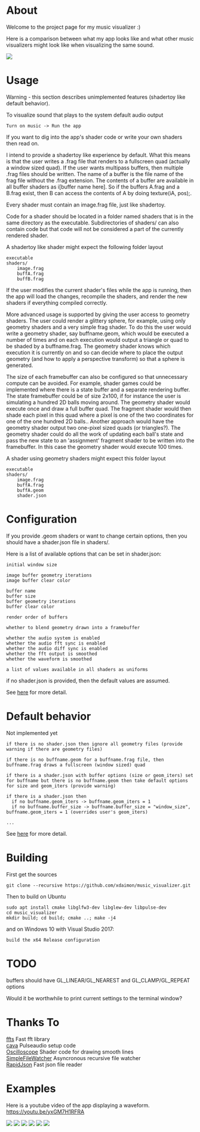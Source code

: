 # About
Welcome to the project page for my music visualizer :)

Here is a comparison between what my app looks like and what other music
visualizers might look like when visualizing the same sound.

![](anim.gif)

# Usage

Warning - this section describes unimplemented features (shadertoy like default behavior).

To visualize sound that plays to the system default audio output

	Turn on music -> Run the app

If you want to dig into the app's shader code or write your own shaders then read on.

I intend to provide a shadertoy like experience by default. What this means is that the user writes a .frag file that renders to a fullscreen quad (actually a window sized quad). If the user wants multipass buffers, then multiple .frag files should be written. The name of a buffer is the file name of the frag file without the .frag extension. The contents of a buffer are available in all buffer shaders as i[buffer name here]. So if the buffers A.frag and a B.frag exist, then B can access the contents of A by doing texture(iA, pos);.

Every shader must contain an image.frag file, just like shadertoy.

Code for a shader should be located in a folder named shaders that is in the same directory as the executable. Subdirectories of shaders/ can also contain code but that code will not be considered a part of the currently rendered shader.

A shadertoy like shader might expect the following folder layout

	executable
	shaders/
		image.frag
		buffA.frag
		buffB.frag

If the user modifies the current shader's files while the app is running, then the app will load the changes, recompile the shaders, and render the new shaders if everything compiled correctly.

More advanced usage is supported by giving the user access to geometry shaders. The user could render a glittery sphere, for example, using only geometry shaders and a very simple frag shader. To do this the user would write a geometry shader, say buffname.geom, which would be executed a number of times and on each execution would output a triangle or quad to be shaded by a buffname.frag. The geometry shader knows which execution it is currently on and so can decide where to place the output geometry (and how to apply a perspective transform) so that a sphere is generated.

The size of each framebuffer can also be configured so that unnecessary compute can be avoided. For example, shader games could be implemented where there is a state buffer and a separate rendering buffer. The state framebuffer could be of size 2x100, if for instance the user is simulating a hundred 2D balls moving around. The geometry shader would execute once and draw a full buffer quad. The fragment shader would then shade each pixel in this quad where a pixel is one of the two coordinates for one of the one hundred 2D balls.. Another approach would have the geometry shader output two one-pixel sized quads (or triangles?). The geometry shader could do all the work of updating each ball's state and pass the new state to an 'assignment' fragment shader to be written into the framebuffer. In this case the geometry shader would execute 100 times.

A shader using geometry shaders might expect this folder layout

	executable
	shaders/
		image.frag
		buffA.frag
		buffA.geom
		shader.json

# Configuration

If you provide .geom shaders or want to change certain options, then you should have a shader.json file in shaders/.

Here is a list of available options that can be set in shader.json:

	initial window size

	image buffer geometry iterations
	image buffer clear color

	buffer name
	buffer size
	buffer geometry iterations
	buffer clear color

	render order of buffers

	whether to blend geometry drawn into a framebuffer

	whether the audio system is enabled
	whether the audio fft sync is enabled
	whether the audio diff sync is enabled
	whether the fft output is smoothed
	whether the waveform is smoothed

	a list of values available in all shaders as uniforms

if no shader.json is provided, then the default values are assumed.

See [here](../src/shaders/oscilloscope/shader.json) for more detail.

# Default behavior

Not implemented yet

	if there is no shader.json then ignore all geometry files (provide warning if there are geometry files)

	if there is no buffname.geom for a buffname.frag file, then buffname.frag draws a fullscreen (window sized) quad

	if there is a shader.json with buffer options (size or geom_iters) set for buffname but there is no buffname.geom then take default options for size and geom_iters (provide warning)

	if there is a shader.json then
	  if no buffname.geom_iters -> buffname.geom_iters = 1
	  if no buffname.buffer_size -> buffname.buffer_size = "window_size", buffname.geom_iters = 1 (overrides user's geom_iters)

	...

See [here](../src/shaders/oscilloscope/shader.json) for more detail.

# Building

First get the sources
```
git clone --recursive https://github.com/xdaimon/music_visualizer.git
```
Then to build on Ubuntu
```
sudo apt install cmake libglfw3-dev libglew-dev libpulse-dev
cd music_visualizer
mkdir build; cd build; cmake ..; make -j4
```

and on Windows 10 with Visual Studio 2017:
```
build the x64 Release configuration
```

# TODO

buffers should have GL_LINEAR/GL_NEAREST and GL_CLAMP/GL_REPEAT options

Would it be worthwhile to print current settings to the terminal window?

# Thanks To

<a href="https://github.com/linkotec/ffts">ffts</a>
	Fast fft library<br>
<a href="https://github.com/karlstav/cava">cava</a>
	Pulseaudio setup code<br>
<a href="https://github.com/kritzikratzi/Oscilloscope">Oscilloscope</a>
	Shader code for drawing smooth lines<br>
<a href="https://github.com/shadowndacorner/SimpleFileWatcher">SimpleFileWatcher</a>
	Asyncronous recursive file watcher<br>
<a href="https://github.com/rapidjson/rapidjson">RapidJson</a>
	Fast json file reader<br>

# Examples

Here is a youtube video of the app displaying a waveform.<br>
<a href="https://youtu.be/yxGM7H1RFRA">https://youtu.be/yxGM7H1RFRA</a>

![](example0.PNG)
![](example3.png)
![](example1.png)
![](example2.png)
![](example4.png)
![](example5.png)

